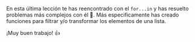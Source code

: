 En esta última lección te has reencontrado con el `for...in` y has resuelto problemas más complejos con él :exploding_head:. Más especificamente has creado funciones para filtrar y/o transformar los elementos de una lista. 

¡Muy buen trabajo! :thumbsup: